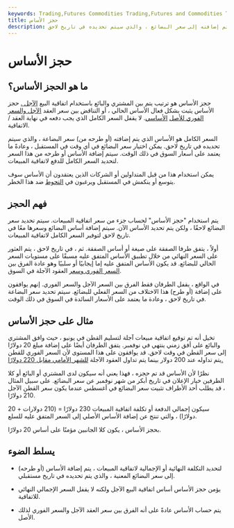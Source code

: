 ```yaml
---
keywords: Trading,Futures Commodities Trading,Futures and Commodities Trading
title: حجز الأساس
description: حجز الأساس هو ترتيب مبيعات يقفل الأساس الذي سيتم إضافته إلى سعر البضائع ، والذي سيتم تحديده في تاريخ لاحق.
---
```


# حجز الأساس
## ما هو الحجز الأساس؟

حجز الأساس هو ترتيب يتم بين المشتري والبائع باستخدام اتفاقية البيع [الآجل .](/forward-exchange-contract) حجز الأساس يثبت بشكل فعال الأساس الحالي ، أو التناقض بين سعر العقد [الآجل والسعر الفوري للأصل](/futurescontract) [الأساسي](/underlying-asset). لا يقفل السعر الكامل الذي يجب دفعه في نهاية العقد / الاتفاقية.

السعر الكامل هو الأساس الذي يتم إضافته (أو طرحه من) سعر البضاعة ، والذي سيتم تحديده في تاريخ لاحق. يمكن اختيار سعر البضائع في أي وقت في المستقبل ، وعادةً ما يعتمد على أسعار السوق في ذلك الوقت. سيتم إضافة الأساس أو طرحه من هذا السعر لتحديد السعر الكامل للدفع لاتفاقية المبيعات.

يمكن استخدام هذا من قبل المتداولين أو الشركات الذين يعتقدون أن الأساس سوف يتوسع أو ينكمش في المستقبل ويرغبون في [التحوط](/hedge) ضد هذا الخطر.

## فهم الحجز

يتم استخدام "حجز الأساس" لحساب جزء من سعر اتفاقية المبيعات. سيتم تحديد سعر البضائع لاحقًا ، ولكن يتم تحديد الأساس الآن. سيتم إضافة أساس البضائع وسعرها معًا في تاريخ لاحق لتوفير السعر الكامل لاتفاقية المبيعات.

أولاً ، يتفق طرفا الصفقة على صيغة أو أساس الصفقة. ثم ، في تاريخ لاحق ، يتم العثور على السعر النهائي من خلال تطبيق الأساس المتفق عليه مسبقًا على مستويات السعر الحالي للبضائع. قد يكون الأساس المتفق عليه إما إيجابيًا أو سلبيًا وهو عادة الفرق بين [السعر الفوري وسعر](/spotprice) العقود الآجلة في السوق.

في الواقع ، يقفل الطرفان فقط الفرق بين السعر الآجل والسعر الفوري. إنهم يوافقون على إضافة (أو طرح) هذا الاختلاف من السعر الفعلي للبضائع. سيتم تحديد سعر البضاعة في تاريخ لاحق ، وعادة ما يعتمد على الأسعار السائدة في السوق في ذلك الوقت.

## مثال على حجز الأساس

تخيل أنه تم توقيع اتفاقية مبيعات آجلة لتسليم القطن في يونيو ، حيث وافق المشتري والبائع على أفق زمني ينتهي في نوفمبر. يتفق الطرفان أيضًا على إضافة مبلغ 20 دولارًا إلى سعر القطن في وقت لاحق. قد يوافقون على هذا المستوى لأن السعر الفوري للقطن يتم تداوله عند 200 دولار بينما يتم تداول العقود الآجلة [للشهر الأمامي مقابل 220 دولارًا.](/front-month-contract)

نظرًا لأن الأساس قد تم حجزه ، فهذا يعني أنه سيكون لدى المشتري أو البائع أو كلا الطرفين خيار الإعلان في تاريخ أبكر من شهر نوفمبر عن سعر البضائع. على سبيل المثال ، قد يطلب أحد الأطراف تثبيت سعر البضائع في أغسطس عندما يكون سعر القطن الآجل 210 دولارًا.

سيكون إجمالي الدفعة أو تكلفة اتفاقية المبيعات 230 دولارًا = (210 دولارات + 20 دولارًا) ، والتي تنتج عن إضافة الأساس الأصلي إلى السعر المتفق عليه للسلع.

بحجز الأساس ، يكون كلا الجانبين مؤمنًا على أساس 20 دولارًا.

## يسلط الضوء

- لتحديد التكلفة النهائية أو الإجمالية لاتفاقية المبيعات ، يتم إضافة الأساس (أو طرحه) إلى سعر البضائع المعنية ، والذي يتم تحديده في تاريخ مستقبلي.

- يؤمن حجز الأساس أساس اتفاقية البيع الآجل ولكنه لا يقفل السعر الإجمالي النهائي للاتفاقية.

- يتم حساب الأساس عادةً على أنه الفرق بين سعر العقد الآجل والسعر الفوري لذلك الأصل.


